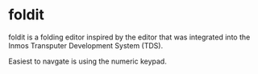 # foldit

foldit is a folding editor inspired by the editor that was integrated into the Inmos Transputer Development System (TDS).

Easiest to navgate is using the numeric keypad.
